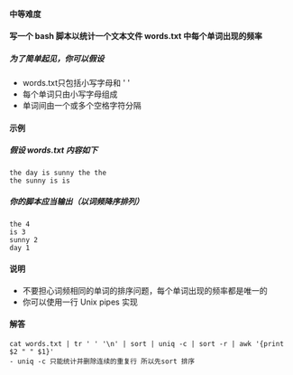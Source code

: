 #### 中等难度
#### 写一个 bash 脚本以统计一个文本文件 words.txt 中每个单词出现的频率
##### 为了简单起见，你可以假设
- words.txt只包括小写字母和 ' ' 
- 每个单词只由小写字母组成
- 单词间由一个或多个空格字符分隔

#### 示例
##### 假设 words.txt 内容如下
```shell script
the day is sunny the the
the sunny is is
```
##### 你的脚本应当输出（以词频降序排列）
```shell script
the 4
is 3
sunny 2
day 1
```

#### 说明
- 不要担心词频相同的单词的排序问题，每个单词出现的频率都是唯一的
- 你可以使用一行 Unix pipes 实现

#### 解答

```shell script
cat words.txt | tr ' ' '\n' | sort | uniq -c | sort -r | awk '{print $2 " " $1}'
- uniq -c 只能统计并删除连续的重复行 所以先sort 排序
```
